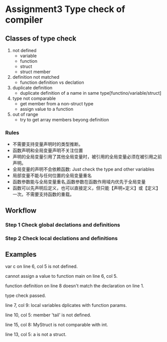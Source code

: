 # Assignment3 Type check of compiler
## Classes of type check
1. not defined
    - variable 
    - function
    - struct
    - struct member
2. definition not matched
    - function definition vs declation
3. duplicate definition
    - duplicate definition of a name in same type[functino/variable/struct]
4. type not comparable
    - get member from a non-struct type 
    - assign value to a function
5. out of range
    - try to get array members beyong definition
### Rules
- 不需要支持变量声明时的类型推断。
- 函数声明和全局变量声明不关注位置
- 声明的全局变量引用了其他全局变量时，被引用的全局变量必须在被引用之前声明。
- 全局变量的声明不会依赖函数: Just check the type and other variables
- 局部变量不能与任何位置的全局变量重名
- 函数参数能与全局变量重名,函数参数在函数作用域内优先于全局变量
- 函数可以先声明后定义，也可以直接定义，但只能【声明+定义】或【定义】一次。不需要支持函数的重载。

## Workflow
### Step 1 Check global declations and definitions
### Step 2 Check local declations and definitions
## Examples
var c on line 6, col 5 is not defined.

cannot assign a value to function main on line 6, col 5.

function definition on line 8 doesn't match the declaration on line 1.

type check passed.

line 7, col 9: local variables dplicates with function params.

line 10, col 5: member 'tail' is not defined.

line 15, col 8: MyStruct is not comparable with int.

line 13, col 5: a is not a struct.